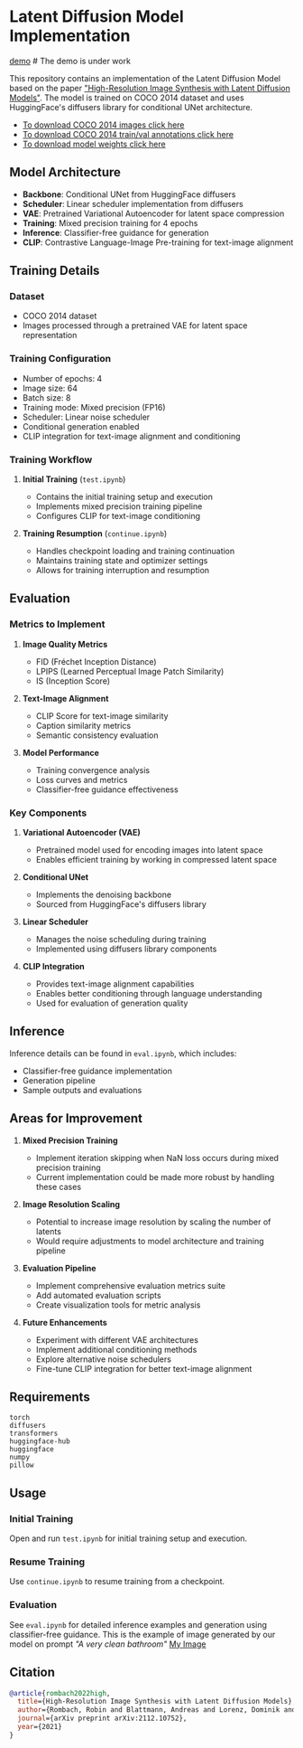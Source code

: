 # Latent Diffusion Model Implementation

[demo](https://text-2-image-synthesis.netlify.app/) # The demo is under work

This repository contains an implementation of the Latent Diffusion Model based on the paper ["High-Resolution Image Synthesis with Latent Diffusion Models"](https://arxiv.org/abs/2112.10752). The model is trained on COCO 2014 dataset and uses HuggingFace's diffusers library for conditional UNet architecture.

- [To download COCO 2014 images click here](http://images.cocodataset.org/zips/train2014.zip)
- [To download COCO 2014 train/val annotations click here](http://images.cocodataset.org/annotations/annotations_trainval2014.zip)
- [To download model weights click here](https://mega.nz/file/Y0wTxJBA#Y38NS9eX54D8s_kJz0wU485DtJlqUWeSi5pluoju4Ug)

## Model Architecture

- **Backbone**: Conditional UNet from HuggingFace diffusers
- **Scheduler**: Linear scheduler implementation from diffusers
- **VAE**: Pretrained Variational Autoencoder for latent space compression
- **Training**: Mixed precision training for 4 epochs
- **Inference**: Classifier-free guidance for generation
- **CLIP**: Contrastive Language-Image Pre-training for text-image alignment

## Training Details

### Dataset
- COCO 2014 dataset
- Images processed through a pretrained VAE for latent space representation

### Training Configuration
- Number of epochs: 4
- Image size: 64
- Batch size: 8
- Training mode: Mixed precision (FP16)
- Scheduler: Linear noise scheduler
- Conditional generation enabled
- CLIP integration for text-image alignment and conditioning

### Training Workflow
1. **Initial Training** (`test.ipynb`)
   - Contains the initial training setup and execution
   - Implements mixed precision training pipeline
   - Configures CLIP for text-image conditioning

2. **Training Resumption** (`continue.ipynb`)
   - Handles checkpoint loading and training continuation
   - Maintains training state and optimizer settings
   - Allows for training interruption and resumption

## Evaluation

### Metrics to Implement
1. **Image Quality Metrics**
   - FID (Fréchet Inception Distance)
   - LPIPS (Learned Perceptual Image Patch Similarity)
   - IS (Inception Score)

2. **Text-Image Alignment**
   - CLIP Score for text-image similarity
   - Caption similarity metrics
   - Semantic consistency evaluation

3. **Model Performance**
   - Training convergence analysis
   - Loss curves and metrics
   - Classifier-free guidance effectiveness

### Key Components
1. **Variational Autoencoder (VAE)**
   - Pretrained model used for encoding images into latent space
   - Enables efficient training by working in compressed latent space

2. **Conditional UNet**
   - Implements the denoising backbone
   - Sourced from HuggingFace's diffusers library

3. **Linear Scheduler**
   - Manages the noise scheduling during training
   - Implemented using diffusers library components

4. **CLIP Integration**
   - Provides text-image alignment capabilities
   - Enables better conditioning through language understanding
   - Used for evaluation of generation quality

## Inference

Inference details can be found in `eval.ipynb`, which includes:
- Classifier-free guidance implementation
- Generation pipeline
- Sample outputs and evaluations

## Areas for Improvement

1. **Mixed Precision Training**
   - Implement iteration skipping when NaN loss occurs during mixed precision training
   - Current implementation could be made more robust by handling these cases

2. **Image Resolution Scaling**
   - Potential to increase image resolution by scaling the number of latents
   - Would require adjustments to model architecture and training pipeline

3. **Evaluation Pipeline**
   - Implement comprehensive evaluation metrics suite
   - Add automated evaluation scripts
   - Create visualization tools for metric analysis

4. **Future Enhancements**
   - Experiment with different VAE architectures
   - Implement additional conditioning methods
   - Explore alternative noise schedulers
   - Fine-tune CLIP integration for better text-image alignment

## Requirements

```
torch
diffusers
transformers
huggingface-hub
huggingface
numpy
pillow
```

## Usage

### Initial Training

Open and run `test.ipynb` for initial training setup and execution.

### Resume Training

Use `continue.ipynb` to resume training from a checkpoint.

### Evaluation

See `eval.ipynb` for detailed inference examples and generation using classifier-free guidance.
This is the example of image generated by our model on prompt *"A very clean bathroom"*
[My Image](https://github.com/Vishwa2684/Latent-Diffusion-Model-for-text-to-image-generation/blob/main/generated_images/generated.png?raw=true)

## Citation

```bibtex
@article{rombach2022high,
  title={High-Resolution Image Synthesis with Latent Diffusion Models},
  author={Rombach, Robin and Blattmann, Andreas and Lorenz, Dominik and Esser, Patrick and Ommer, Bj{\"o}rn},
  journal={arXiv preprint arXiv:2112.10752},
  year={2021}
}
```

